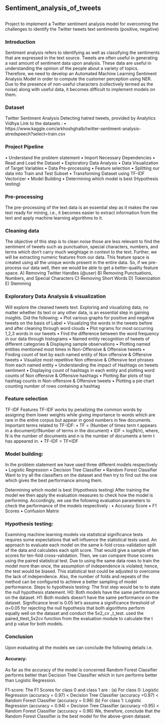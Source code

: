 <h2>Sentiment_analysis_of_tweets<h2></h2>
Project to implement a Twitter sentiment analysis model for overcoming the challenges to identify the Twitter tweets text sentiments (positive, negative)

<h3>Introduction</h3>
Sentiment analysis refers to identifying as well as classifying the sentiments that are expressed in the text source. Tweets are often useful in generating a vast amount of sentiment data upon analysis. These data are useful in understanding the opinion of the people about a variety of topics. Therefore, we need to develop an Automated Machine Learning Sentiment Analysis Model in order to compute the customer perception using NER. Due to the presence of non-useful characters (collectively termed as the noise) along with useful data, it becomes difficult to implement models on them.

<h3>Dataset</h3>
Twitter Sentiment Analysis Detecting hatred tweets, provided by Analytics Vidhya Link to the datasets :
• https://www.kaggle.com/arkhoshghalb/twitter-sentiment-analysis-atredspeech?select=train.csv

<h3>Project Pipeline</h3>
• Understand the problem statement
• Import Necessary Dependencies
• Read and Load the Dataset
• Exploratory Data Analysis
• Data Visualization of Target Variables
• Data Pre-processing
• Feature selection
• Splitting our data into Train and Test Subset
• Transforming Dataset using TF-IDF Vectorizer
• Model Building
• Determining which model is best (Hypothesis testing)

<h3>Pre-processing</h3>
The pre-processing of the text data is an essential step as it makes the raw text ready for mining, i.e., it becomes easier to extract information from the text and apply machine learning algorithms to it.

<h3>Cleaning data</h3>
The objective of this step is to clean noise those are less relevant to find the sentiment of tweets such as punctuation, special characters, numbers, and terms which don’t carry much weightage in context to the text.
Further, we will be extracting numeric features from our data. This feature space is created using all the unique words present in the entire data. So, if we pre-process our data well, then we would be able to get a better-quality feature space.
A) Removing Twitter Handles (@user)
B) Removing Punctuations, Numbers, and Special Characters
C) Removing Short Words
D) Tokenization
E) Stemming

<h3>Exploratory Data Analysis & visualization</h3>
Will explore the cleaned tweets text. Exploring and visualizing data, no matter whether its text or any other data, is an essential step in gaining insights.
Did the following:
• Plot various graphs for positive and negative tweets on the basis of Label
• Visualizing the words in the tweets before and after cleaning through word clouds
• Plot ngrams for most occurring 1,2,3 words in our tweets
• Find the difference between the word frequency in our data through histograms
• Named entity recognition of tweets of different categories & Displaying sample observations
• Plotting named entities mentioned most times in Non-Offensive & Offensive tweets
• Finding count of text by each named entity of Non offensive & Offensive tweets
• Visualize most repetitive Non offensive & Offensive text phrases from each named entity
• Understanding the impact of Hashtags on tweets sentiment
• Displaying count of hashtags in each entity and plotting word counts of Non offensive & Offensive hashtags
• Plotting Bar plots of top hashtag counts in Non-offensive & Offensive tweets
• Plotting a pie chart counting number of rows containing a hashtag

<h3>Feature selection</h3>
TF-IDF Features
TF-IDF works by penalizing the common words by assigning them lower weights while giving importance to words which are rare in the entire corpus but appear in good numbers in few documents.
Important terms related to TF-IDF:
• TF = (Number of times term t appears in a document)/(Number of terms in the document)
• IDF = log(N/n), where, N is the number of documents and n is the number of documents a term t has appeared in.
• TF-IDF = TF*IDF

<h3>Model building:</h3>
In the problem statement we have used three different models respectively
• Logistic Regression
• Decision Tree Classifier
• Random Forest Classifier
Want to try all the classifiers on the dataset and then try to find out the one which gives the best performance among them.

Determining which model is best (Hypothesis testing)
After training the model we then apply the evaluation measures to check how the model is performing. Accordingly, we use the following evaluation parameters to check the performance of the models respectively :
• Accuracy Score
• F1 Scores
• Confusion Matrix

<h3>Hypothesis testing:</h3>
Examining machine learning models via statistical significance tests requires some expectations that will influence the statistical tests used.
An approach to evaluate each model on the same k-fold cross-validation split of the data and calculates each split score. That would give a sample of ten scores for ten-fold cross-validation. Then, we can compare those scores using the paired statistical test.
Due to using the same data rows to train the model more than once, the assumption of independence is violated; hence, the test would be biased.
This statistical test could be adjusted to overcome the lack of independence. Also, the number of folds and repeats of the method can be configured to achieve a better sampling of model performance.
Steps to hypothesis testing:
The first step would be to to state the null hypothesis statement.
H0: Both models have the same performance on the dataset.
H1: Both models doesn’t have the same performance on the dataset.
Significance level is 0.05
let’s assume a significance threshold of α=0.05 for rejecting the null hypothesis that both algorithms perform equally well on the dataset and conduct the 5x2_cv _t_test.
used the paired_ttest_5x2cv function from the evaluation module to calculate the t and p value for both models.

<h3>Conclusion</h3>
Upon evaluating all the models we can conclude the following details i.e.

<h4>Accuracy:</h4>
As far as the accuracy of the model is concerned Random Forest Classifier performs better than Decision Tree Classifier which in turn performs better than Logistic Regression.

F1-score:
The F1 Scores for class 0 and class 1 are :
(a) For class 0: Logistic Regression (accuracy = 0.97) < Decision Tree Classifier (accuracy =0.97) < Random Forest Classifier (accuracy = 0.98)
(b) For class 1: Logistic Regression (accuracy = 0.94) < Decision Tree Classifier (accuracy =0.95) < Random Forest Classifier (accuracy = 0.96)
We, therefore, conclude that the Random Forest Classifier is the best model for the above-given dataset.
